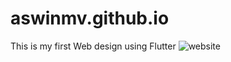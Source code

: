 # aswinmv.github.io
This is my first Web design using Flutter
![website](https://github.com/aswinmv/aswinmv.github.io/assets/65582177/4893f932-a225-46e3-860b-00fff5abb43f)
